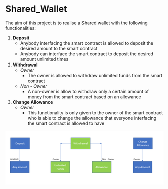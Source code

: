 # Shared_Wallet
The aim of this project is to realise a Shared wallet with the following functionalities:
1. **Deposit**
    - Anybody interfacing the smart contract is allowed to deposit the desired amount to the smart contract
    - Anybody can interface the smart contract to deposit the desired amount unlimited times
2. **Withdrawal**
    - *Owner*
        - The owner is allowed to withdraw unlimited funds from the smart contract
    - *Non - Owner* 
        - A non-owner is allow to withdraw only a certain amount of money from the smart contract based on an allowance
3. **Change Allowance**
    - *Owner*
       - This functionality is only given to the owner of the smart contract who is able to change the allowance that everyone interfacing the smart contract is allowed to have

![Diagram](https://raw.githubusercontent.com/CarloFichera97/Shared_Wallet/main/Diagram.PNG)